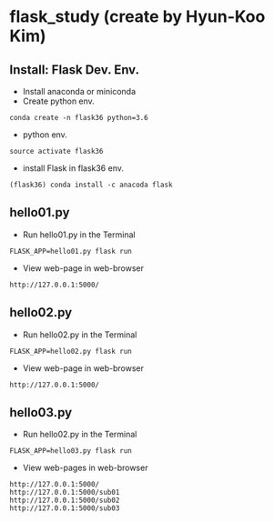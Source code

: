 # flask_study (create by Hyun-Koo Kim)

## Install: Flask Dev. Env.
* Install anaconda or miniconda
* Create python env.
```
conda create -n flask36 python=3.6
```
* python env.
```
source activate flask36
```
* install Flask in flask36 env.
```
(flask36) conda install -c anacoda flask
```

## hello01.py
* Run hello01.py in the Terminal
```
FLASK_APP=hello01.py flask run
```
* View web-page in web-browser
```
http://127.0.0.1:5000/
```

## hello02.py
* Run hello02.py in the Terminal
```
FLASK_APP=hello02.py flask run
```
* View web-page in web-browser
```
http://127.0.0.1:5000/
```

## hello03.py
* Run hello02.py in the Terminal
```
FLASK_APP=hello03.py flask run
```
* View web-pages in web-browser
```
http://127.0.0.1:5000/
http://127.0.0.1:5000/sub01
http://127.0.0.1:5000/sub02
http://127.0.0.1:5000/sub03
```
